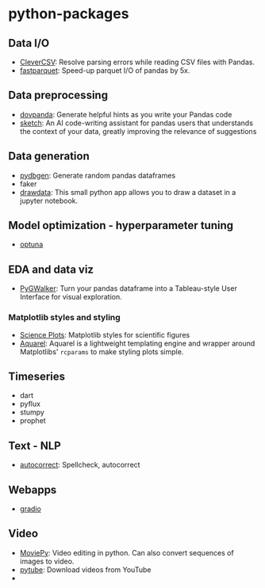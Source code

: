 # python-packages

## Data I/O
* [CleverCSV](https://github.com/alan-turing-institute/CleverCSV): Resolve parsing errors while reading CSV files with Pandas.
* [fastparquet](https://github.com/dask/fastparquet): Speed-up parquet I/O of pandas by 5x.

## Data preprocessing
* [dovpanda](https://github.com/dovpanda-dev/dovpanda): Generate helpful hints as you write your Pandas code
* [sketch](https://github.com/approximatelabs/sketch): An AI code-writing assistant for pandas users that understands the context of your data, greatly improving the relevance of suggestions


## Data generation
* [pydbgen](https://github.com/tirthajyoti/pydbgen): Generate random pandas dataframes
* faker 
* [drawdata](https://github.com/koaning/drawdata): This small python app allows you to draw a dataset in a jupyter notebook.


## Model optimization - hyperparameter tuning
* [optuna](https://github.com/optuna/optuna)


## EDA and data viz
* [PyGWalker](https://github.com/Kanaries/pygwalker): Turn your pandas dataframe into a Tableau-style User Interface for visual exploration.

### Matplotlib styles and styling
* [Science Plots](https://github.com/garrettj403/SciencePlots): Matplotlib styles for scientific figures
* [Aquarel](https://github.com/lgienapp/aquarel): Aquarel is a lightweight templating engine and wrapper around Matplotlibs' `rcparams` to make styling plots simple. 



## Timeseries 
* dart
* pyflux
* stumpy
* prophet

## Text - NLP
* [autocorrect](https://github.com/filyp/autocorrect): Spellcheck, autocorrect

## Webapps
* [gradio](https://github.com/gradio-app/gradio)

## Video
* [MoviePy](https://github.com/Zulko/moviepy): Video editing in python. Can also convert sequences of images to video.
* [pytube](https://github.com/pytube/pytube): Download videos from YouTube
* 
